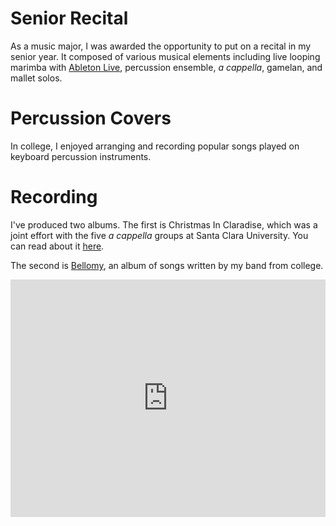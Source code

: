 # Senior Recital
As a music major, I was awarded the opportunity to put on a recital in my senior year. It composed of various musical elements including live looping marimba with [Ableton Live](https://ableton.com), percussion ensemble, _a cappella_, gamelan, and mallet solos.

<VideoContainer
  src="https://www.youtube-nocookie.com/embed/QEQ5AZ_LAlQ"
  title='Ryan Rishi - "8 on Three and 9 on Two"'
/>

# Percussion Covers
In college, I enjoyed arranging and recording popular songs played on keyboard percussion instruments.

<VideoContainer
  src="https://www.youtube-nocookie.com/embed/sMzCV91D3ao"
  title='Ryan Rishi - "I Will Follow You Into The Dark" by Death Cab for Cutie [Percussion Cover]'
/>

# Recording
I've produced two albums. The first is Christmas In Claradise, which was a joint effort with the five <em>a cappella</em> groups at Santa Clara University. You can read about it [here](/blog/2015-12-27-the-twelve-days-of-an-a-cappella-christmas-album).

The second is [Bellomy](https://open.spotify.com/album/5Tbpm70sMQ2aUwdsEieHn5?si=pucr00KFSq-X_hMGfvNRrA), an album of songs written by my band from college.

<iframe
  src="https://open.spotify.com/embed/album/5Tbpm70sMQ2aUwdsEieHn5"
  style={{ borderRadius: '12px' }}
  title="Jagged Light - Bellomy"
  width="100%"
  height="380"
  frameBorder="0"
  allowTransparency
  allow="autoplay; clipboard-write; encrypted-media; fullscreen; picture-in-picture"
/>
